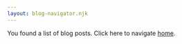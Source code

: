 ```yaml
---
layout: blog-navigator.njk
---
```


You found a list of blog posts. Click here to navigate [home](../index.html).